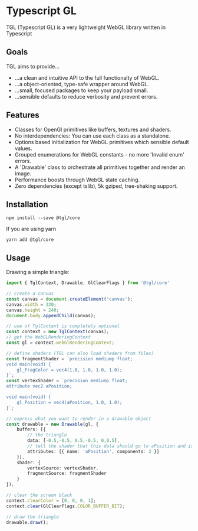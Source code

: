 # Typescript GL

TGL (Typescript GL) is a very lightweight WebGL library written in Typescript 

## Goals

TGL aims to provide...
* ...a clean and intuitive API to the full functionalty of WebGL.
* ...a object-oriented, type-safe wrapper around WebGL.
* ...small, focused packages to keep your payload small.
* ...sensible defaults to reduce verbosity and prevent errors.

## Features
* Classes for OpenGl primitives like buffers, textures and shaders.
* No interdependencies: You can use each class as a standalone.
* Options based initialization for WebGL primitives which sensible default values.
* Grouped enumerations for WebGL constants - no more 'Invalid enum' errors.
* A 'Drawable' class to orchestrate all primitives together and render an image. 
* Performance boosts through WebGL state caching.
* Zero dependencies (except tslib), 5k gziped, tree-shaking support.

## Installation

```
npm install --save @tgl/core
```
If you are using yarn
```
yarn add @tgl/core
```

## Usage

Drawing a simple triangle:

```typescript
import { TglContext, Drawable, GlClearFlags } from '@tgl/core'

// create a canvas
const canvas = document.createElement('canvas');
canvas.width = 320;
canvas.height = 240;
document.body.appendChild(canvas);

// use of TglContext is completely optional
const context = new TglContext(canvas);
// get the WebGLRenderingContext 
const gl = context.webGlRenderingContext;

// define shaders (TGL can also load shaders from files)
const fragmentShader = `precision mediump float;
void main(void) {
    gl_FragColor = vec4(1.0, 1.0, 1.0, 1.0);
}`;
const vertexShader = `precision mediump float;
attribute vec2 aPosition;

void main(void) {
    gl_Position = vec4(aPosition, 1.0, 1.0);
}`;

// express what you want to render in a drawable object
const drawable = new Drawable(gl, {
    buffers: [{
        // the triangle
        data: [-0.5,-0.5, 0.5,-0.5, 0,0.5],
        // tell the shader that this data should go to aPosition and is interpreted as a vec2 
        attributes: [{ name: 'aPosition', components: 2 }]
    }],
    shader: {
        vertexSource: vertexShader,
        fragmentSource: fragmentShader 
    }
});

// clear the screen black
context.clearColor = [0, 0, 0, 1];
context.clear(GlClearFlags.COLOR_BUFFER_BIT);

// draw the triangle
drawable.draw();
```